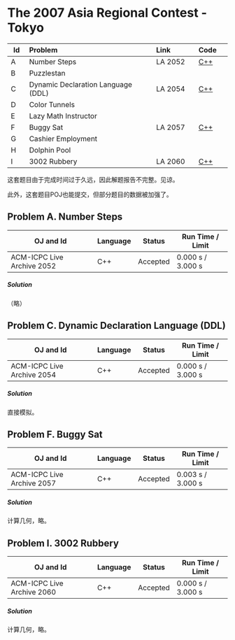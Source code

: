 # The 2007 Asia Regional Contest - Tokyo

<table>
<thead>
<th width='40px' align='center'>Id</th>
<th width='500px' align='left'>Problem</th>
<th width='130px' align='left'>Link</th>
<th width='80px' align='left'>Code</th>
</thead>
<tbody>
<tr><td>A</td>   <td>Number Steps</td>   <td>LA 2052</td>   <td><a href='la2052.cpp'>C++</a></td>   </tr>
<tr><td>B</td>   <td>Puzzlestan</td>   <td></td>   <td></td>   </tr>
<tr><td>C</td>   <td>Dynamic Declaration Language (DDL)</td>   <td>LA 2054</td>   <td><a href='la2054.cpp'>C++</a></td>   </tr>
<tr><td>D</td>   <td>Color Tunnels</td>   <td></td>   <td></td>   </tr>
<tr><td>E</td>   <td>Lazy Math Instructor</td>   <td></td>   <td></td>   </tr>
<tr><td>F</td>   <td>Buggy Sat</td>   <td>LA 2057</td>   <td><a href='la2057.cpp'>C++</a></td>   </tr>
<tr><td>G</td>   <td>Cashier Employment</td>   <td></td>   <td></td>   </tr>
<tr><td>H</td>   <td>Dolphin Pool</td>   <td></td>   <td></td>   </tr>
<tr><td>I</td>   <td>3002 Rubbery</td>   <td>LA 2060</td>   <td><a href='la2060.cpp'>C++</a></td>   </tr>
</tbody>
</table>

这套题目由于完成时间过于久远，因此解题报告不完整。见谅。

此外，这套题目POJ也能提交，但部分题目的数据被加强了。

## Problem A. Number Steps


OJ and Id							| Language	| Status        | Run Time / Limit            |
-----------------------				| --------	| ------------- | -------------               |
ACM-ICPC Live Archive 2052			| C++		| Accepted		| 0.000 s / 3.000 s			  |

##### Solution
（略）





## Problem C. Dynamic Declaration Language (DDL)


OJ and Id							| Language	| Status        | Run Time / Limit            |
-----------------------				| --------	| ------------- | -------------               |
ACM-ICPC Live Archive 2054			| C++		| Accepted		| 0.000 s / 3.000 s			  |

##### Solution
直接模拟。






## Problem F. Buggy Sat


OJ and Id							| Language	| Status        | Run Time / Limit            |
-----------------------				| --------	| ------------- | -------------               |
ACM-ICPC Live Archive 2057			| C++		| Accepted		| 0.003 s / 3.000 s			  |


##### Solution
计算几何，略。






## Problem I. 3002 Rubbery


OJ and Id							| Language	| Status        | Run Time / Limit            |
-----------------------				| --------	| ------------- | -------------               |
ACM-ICPC Live Archive 2060			| C++		| Accepted		| 0.000 s / 3.000 s			  |


##### Solution
计算几何，略。





